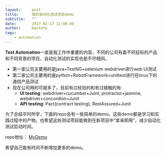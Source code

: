 ```yaml
---
layout:     post
title:      我的自动化测试项目demo
subtitle:   ""
date:       2017-02-17 12:00:00
author:     DanteYu
tags:
    - automation
---
```


**Test Automation**一直是我工作中重要的内容，不同的公司有着不同目标的产品和不同背景的项目，自动化测试的实现也是不尽相同。

- 第一家公司主要用的是java+TestNG+selenium webdriver进行web UI测试
- 第二家公司主要用的是python+RobotFramework+unittest进行在linux下的通信产品测试
- 现在公司用的可就多了，目前有过经验的和有过接触的有:
	- __UI testing__: webdriver+cucumber+Juint, protractor+jasmine, webdriver+concordion+Junit
	- __API testing__: Pact(contract testing), RestAssured+Junit

为了总结平时所学，下面的repo会有一些简单的demo。这些demo都是学习和实践过程中的产物。也希望这些测试项目能做到在新项目中“拿来即用”，减少自动化测试启动时间。

repo地址： [MyDemo](https://github.com/DanteYu/Test_Automation_Demo)

希望自己能有时间不断增加更多的demo。